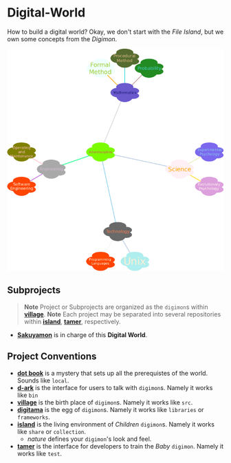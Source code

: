 # Digital-World

How to build a digital world? Okay, we don't start with the _File Island_, but we own some concepts from the _Digimon_.

![brainstorm](.book/nature/readme/brainstorm.png)

## Subprojects

> **Note** Project or Subprojects are organized as the `digimon`s within [**village**](village).
> **Note** Each project may be separated into several repositories within [**island**](island), [**tamer**](tamer), respectively. 

+ [**Sakuyamon**](village/sakuyamon) is in charge of this **Digital World**.

## Project Conventions

+ [**dot book**](.book) is a mystery that sets up all the prerequistes of the world. Sounds like `local`.
+ [**d-ark**](d-ark) is the interface for users to talk with `digimon`s. Namely it works like `bin`
+ [**village**](village) is the birth place of `digimon`s. Namely it works like `src`.
+ [**digitama**](digitama) is the egg of `digimon`s. Namely it works like `libraries` or `frameworks`.
+ [**island**](island) is the living environment of _Children_ `digimon`s. Namely it works like `share` or `collection`.
  - _nature_ defines your `digimon`'s look and feel.
+ [**tamer**](tamer) is the interface for developers to train the _Baby_ `digimon`. Namely it works like `test`.


